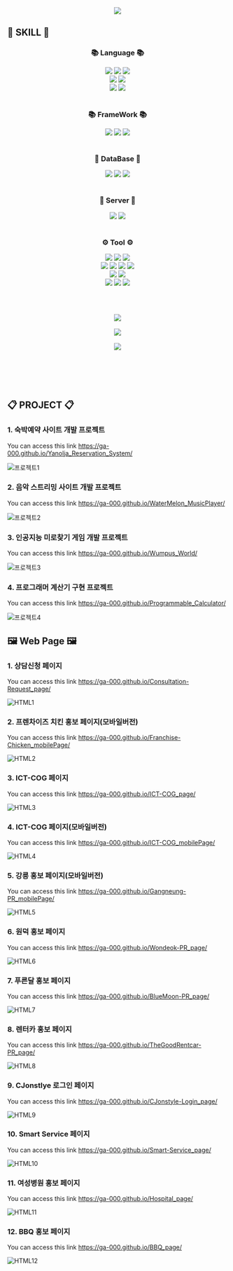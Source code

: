 <div align=center>
	<img src="https://capsule-render.vercel.app/api?type=waving&color=DDA0DD&height=200&section=header&text=My&nbsp;GitHub&fontSize=80" />
</div>

## 📌 SKILL 📌
<div align="center">
	<h3>📚 Language 📚</h3>
	<img src="https://img.shields.io/badge/Java-007396?style=flat&logo=Conda-Forge&logoColor=white" />
	<img src="https://img.shields.io/badge/JavaScript-F7DF1E?style=flat&logo=JavaScript&logoColor=white" />
	<img src="https://img.shields.io/badge/JavaFx-007396?style=flat&logo=Conda-Forge&logoColor=white" />
	<br>
	<img src="https://img.shields.io/badge/HTML5-E34F26?style=flat&logo=html5&logoColor=white" />
	<img src="https://img.shields.io/badge/css3-1572B6?style=flat&logo=css3&logoColor=white" />
	<br>
	<img src="https://img.shields.io/badge/python-3776AB?style=flat&logo=python&logoColor=white" />
	<img src="https://img.shields.io/badge/C++-00599C?style=flat&logo=cplusplus&logoColor=white" />
</div>
<br>
<div align="center">
	<h3>📚 FrameWork 📚</h3>
	<img src="https://img.shields.io/badge/Spring FrameWork-6DB33F?style=flat&logo=Spring&logoColor=white" />
	<img src="https://img.shields.io/badge/Spring Boot-6DB33F?style=flat&logo=springboot&logoColor=white" />
	<img src="https://img.shields.io/badge/Mybatis-000000?style=flat&logo=Fluentd&logoColor=white" />
</div>
<br>
<div align="center">
	<h3>💾 DataBase 💾</h3>
	<img src="https://img.shields.io/badge/Oracle%20SQL-F80000?style=flat&logo=Oracle&logoColor=white" />
	<img src="https://img.shields.io/badge/MySQL-4479A1?style=flat&logo=MySQL&logoColor=white" />
	<img src="https://img.shields.io/badge/MariaDB-003545?style=flat&logo=MariaDB&logoColor=white" />
</div>
<br>
<div align="center">
	<h3>📡 Server 📡</h3>
	<img src="https://img.shields.io/badge/Apache Tomcat-F8DC75?style=flat&logo=apachetomcat&logoColor=white" />
	<img src="https://img.shields.io/badge/AWS-232F3E?style=flat&logo=amazonaws&logoColor=white" />
</div>
<br>
<div align="center">
	<h3>⚙ Tool ⚙</h3>
	<img src="https://img.shields.io/badge/GitHub-181717?style=flat&logo=github&logoColor=white" />
	<img src="https://img.shields.io/badge/Spring Tool Suite4-6DB33F?style=flat&logo=Spring&logoColor=white" />
	<img src="https://img.shields.io/badge/Eclipse IDE-2C2255?style=flat&logo=eclipseide&logoColor=white" />
	<br>
	<img src="https://img.shields.io/badge/Heidi SQL-4B8A08?style=flat&logo=json&logoColor=white" />
	<img src="https://img.shields.io/badge/SQLdeveloper-A4A4A4?style=flat&logo=amazondocumentdb&logoColor=white" />
	<img src="https://img.shields.io/badge/EditPlus-DF01A5?style=flat&logo=html5&logoColor=white" />
	<img src="https://img.shields.io/badge/SceneBuilder-FF8000?style=flat&logo=immich&logoColor=white" />
	<br>
	<img src="https://img.shields.io/badge/Visual Studio 2019-5C2D91?style=flat&logo=visualstudio&logoColor=white" />
	<img src="https://img.shields.io/badge/Visual Studio Code-007ACC?style=flat&logo=visualstudiocode&logoColor=white" />
	<br>
	<img src="https://img.shields.io/badge/IDLE-3776AB?style=flat&logo=python&logoColor=white" />
	<img src="https://img.shields.io/badge/Jupyter-F37626?style=flat&logo=jupyter&logoColor=white" />
	<img src="https://img.shields.io/badge/Oracle VM VirtualBox-183A61?style=flat&logo=virtualbox&logoColor=white" />
</div>

<br><br>
<div align="center">
	<!-- 언어 사용 빈도 그래프 -->
	<img src="https://github-readme-stats.vercel.app/api/top-langs/?username=Ga-000&layout=compact"><br><br>
	<!-- stats 빈도수 -->
	<img src="https://github-readme-stats.vercel.app/api?username=Ga-000&show_icons=true&count_private=true"><br><br>
 	<!-- 백준 티어 (백준 solved.ac) -->
	<img src="http://mazassumnida.wtf/api/v2/generate_badge?boj=melona127"><br><br>
	<!-- solved.ac 사용 빈도 그래프 -->
	<!--img src="https://mazandi.herokuapp.com/api?handle=melona127&theme=warm"-->
</div>

<br><br><br>

## 📋 PROJECT 📋 
### 1. 숙박예약 사이트 개발 프로젝트
You can access this link <https://ga-000.github.io/Yanolja_Reservation_System/>

![프로젝트1](./README_img/야놀자정보.png)

### 2. 음악 스트리밍 사이트 개발 프로젝트
You can access this link <https://ga-000.github.io/WaterMelon_MusicPlayer/>

![프로젝트2](./README_img/수박정보.png)

### 3. 인공지능 미로찾기 게임 개발 프로젝트
You can access this link <https://ga-000.github.io/Wumpus_World/>

![프로젝트3](./README_img/미로정보.png)

### 4. 프로그래머 계산기 구현 프로젝트
You can access this link <https://ga-000.github.io/Programmable_Calculator/>

![프로젝트4](./README_img/계산기정보.png)


## 🖼 Web Page 🖼
### 1. 상담신청 페이지
You can access this link <https://ga-000.github.io/Consultation-Request_page/>

![HTML1](./README_img/HTML1.png)
   
### 2. 프렌차이즈 치킨 홍보 페이지(모바일버전)
You can access this link <https://ga-000.github.io/Franchise-Chicken_mobilePage/>

![HTML2](./README_img/HTML2.png)

### 3. ICT-COG 페이지
You can access this link <https://ga-000.github.io/ICT-COG_page/>

![HTML3](./README_img/HTML3.png)

### 4. ICT-COG 페이지(모바일버전)
You can access this link <https://ga-000.github.io/ICT-COG_mobilePage/>

![HTML4](./README_img/HTML4.png)

### 5. 강릉 홍보 페이지(모바일버전)
You can access this link <https://ga-000.github.io/Gangneung-PR_mobilePage/>

![HTML5](./README_img/HTML5.png)

### 6. 원덕 홍보 페이지
You can access this link <https://ga-000.github.io/Wondeok-PR_page/>

![HTML6](./README_img/HTML6.png)

### 7. 푸른달 홍보 페이지
You can access this link <https://ga-000.github.io/BlueMoon-PR_page/>

![HTML7](./README_img/HTML7.png)

### 8. 렌터카 홍보 페이지
You can access this link <https://ga-000.github.io/TheGoodRentcar-PR_page/>

![HTML8](./README_img/HTML8.png)

### 9. CJonstlye 로그인 페이지
You can access this link <https://ga-000.github.io/CJonstyle-Login_page/>

![HTML9](./README_img/HTML9.png)

### 10. Smart Service 페이지
You can access this link <https://ga-000.github.io/Smart-Service_page/>

![HTML10](./README_img/HTML10.png)

### 11. 여성병원 홍보 페이지
You can access this link <https://ga-000.github.io/Hospital_page/>

![HTML11](./README_img/HTML11.png)

### 12. BBQ 홍보 페이지
You can access this link <https://ga-000.github.io/BBQ_page/>

![HTML12](./README_img/HTML12.png)



